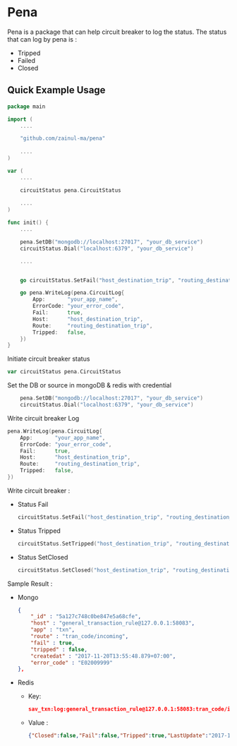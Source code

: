 # Pena

Pena is a package that can help circuit breaker to log the status. The status that can log by pena is :
 - Tripped
 - Failed
 - Closed

## Quick Example Usage

```go
package main

import (
    ....

    "github.com/zainul-ma/pena"
    
    ....
)

var (
    ....

    circuitStatus pena.CircuitStatus
    
    ....
)

func init() {
    ....

    pena.SetDB("mongodb://localhost:27017", "your_db_service")
    circuitStatus.Dial("localhost:6379", "your_db_service")

    ....


    go circuitStatus.SetFail("host_destination_trip", "routing_destination_trip")

    go pena.WriteLog(pena.CircuitLog{
        App:       "your_app_name",
        ErrorCode: "your_error_code",
        Fail:      true,
        Host:      "host_destination_trip",
        Route:     "routing_destination_trip",
        Tripped:   false,
    })
}

```

Initiate circuit breaker status 

```go
var circuitStatus pena.CircuitStatus
```

Set the DB or source in mongoDB & redis with credential

```go
    pena.SetDB("mongodb://localhost:27017", "your_db_service")
    circuitStatus.Dial("localhost:6379", "your_db_service")
```

Write circuit breaker Log
```go
pena.WriteLog(pena.CircuitLog{
    App:       "your_app_name",
    ErrorCode: "your_error_code",
    Fail:      true,
    Host:      "host_destination_trip",
    Route:     "routing_destination_trip",
    Tripped:   false,
})
```

Write circuit breaker :

- Status Fail
    ```go
    circuitStatus.SetFail("host_destination_trip", "routing_destination_trip")
    ```
- Status Tripped
    ```go
    circuitStatus.SetTripped("host_destination_trip", "routing_destination_trip")
    ```
- Status SetClosed
    ```go
    circuitStatus.SetClosed("host_destination_trip", "routing_destination_trip")
    ```

Sample Result :
- Mongo
    ```json
    {
        "_id" : "5a127c748c0be847e5a68cfe",
        "host" : "general_transaction_rule@127.0.0.1:58083",
        "app" : "txn",
        "route" : "tran_code/incoming",
        "fail" : true,
        "tripped" : false,
        "createdat" : "2017-11-20T13:55:48.879+07:00",
        "error_code" : "E02009999"
    },
    ```

- Redis
    
    - Key:
        ```json
        sav_txn:log:general_transaction_rule@127.0.0.1:58083:tran_code/incoming
        ```
    - Value :
        ```json
        {"Closed":false,"Fail":false,"Tripped":true,"LastUpdate":"2017-11-20T15:35:09.237181258+07:00"}
        ```
